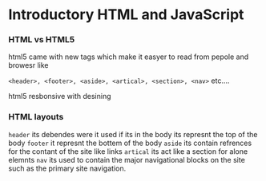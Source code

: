 # Introductory HTML and JavaScript

### HTML vs HTML5

html5 came with new tags which make it easyer to read from pepole and browesr like

`<header>, <footer>, <aside>, <artical>, <section>, <nav>` etc....

html5 resbonsive with desining

### HTML layouts

`header` its debendes were it used if its in the body its represnt the top of the body
`footer` it represnt the bottem of the body
`aside` its contain refrences for the contant of the site like links
`artical` its act like a section for alone elemnts
`nav` its used to contain the major navigational blocks on the site such as the primary site navigation.

